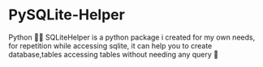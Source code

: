 # PySQLite-Helper
Python 💩💩 SQLiteHelper is a python package i created for my own needs, for repetition while accessing sqlite, it can help you to create database,tables accessing tables without needing any query 💩
